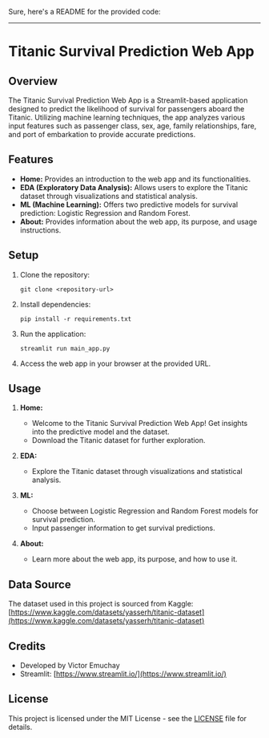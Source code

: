 Sure, here's a README for the provided code:

---

# Titanic Survival Prediction Web App

## Overview

The Titanic Survival Prediction Web App is a Streamlit-based application designed to predict the likelihood of survival for passengers aboard the Titanic. Utilizing machine learning techniques, the app analyzes various input features such as passenger class, sex, age, family relationships, fare, and port of embarkation to provide accurate predictions.

## Features

- **Home:** Provides an introduction to the web app and its functionalities.
- **EDA (Exploratory Data Analysis):** Allows users to explore the Titanic dataset through visualizations and statistical analysis.
- **ML (Machine Learning):** Offers two predictive models for survival prediction: Logistic Regression and Random Forest.
- **About:** Provides information about the web app, its purpose, and usage instructions.

## Setup

1. Clone the repository:

    ```
    git clone <repository-url>
    ```

2. Install dependencies:

    ```
    pip install -r requirements.txt
    ```

3. Run the application:

    ```
    streamlit run main_app.py
    ```

4. Access the web app in your browser at the provided URL.

## Usage

1. **Home:** 
   - Welcome to the Titanic Survival Prediction Web App! Get insights into the predictive model and the dataset.
   - Download the Titanic dataset for further exploration.

2. **EDA:**
   - Explore the Titanic dataset through visualizations and statistical analysis.
   
3. **ML:**
   - Choose between Logistic Regression and Random Forest models for survival prediction.
   - Input passenger information to get survival predictions.

4. **About:**
   - Learn more about the web app, its purpose, and how to use it.

## Data Source

The dataset used in this project is sourced from Kaggle:
[https://www.kaggle.com/datasets/yasserh/titanic-dataset](https://www.kaggle.com/datasets/yasserh/titanic-dataset)

## Credits

- Developed by Victor Emuchay
- Streamlit: [https://www.streamlit.io/](https://www.streamlit.io/)

## License

This project is licensed under the MIT License - see the [LICENSE](https://opensource.org/license/mit) file for details.

